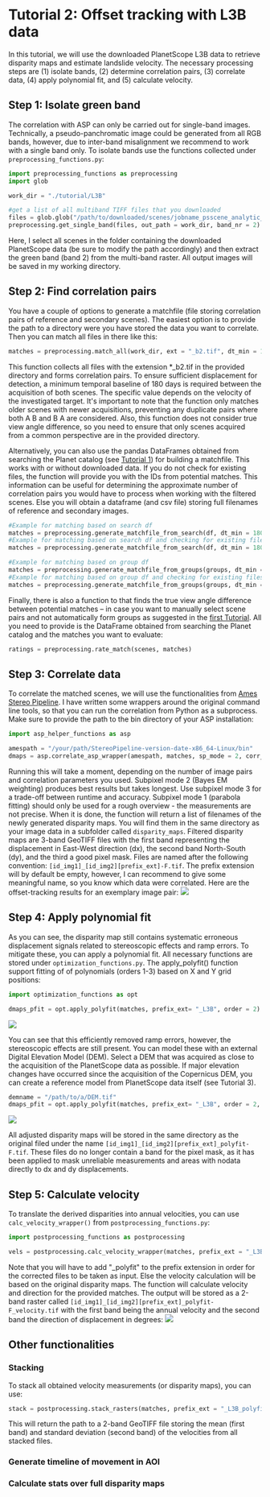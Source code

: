 # Tutorial 2: Offset tracking with L3B data

In this tutorial, we will use the downloaded PlanetScope L3B data to retrieve disparity maps and estimate landslide velocity. The necessary processing steps are (1) isolate bands, (2) determine correlation pairs, (3) correlate data, (4) apply polynomial fit, and (5) calculate velocity. 

## Step 1: Isolate green band

The correlation with ASP can only be carried out for single-band images. Technically, a pseudo-panchromatic image could be generated from all RGB bands, however, due to inter-band misalignment we recommend to work with a single band only. To isolate bands use the functions collected under `preprocessing_functions.py`:

``` python
import preprocessing_functions as preprocessing
import glob

work_dir = "./tutorial/L3B"

#get a list of all multiband TIFF files that you downloaded
files = glob.glob("/path/to/downloaded/scenes/jobname_psscene_analytic_sr_udm2/PSScene/*3B_AnalyticMS_SR_clip.tif") 
preprocessing.get_single_band(files, out_path = work_dir, band_nr = 2)
```

Here, I select all scenes in the folder containing the downloaded PlanetScope data (be sure to modify the path accordingly) and then extract the green band (band 2) from the multi-band raster. All output images will be saved in my working directory.

## Step 2: Find correlation pairs 

You have a couple of options to generate a matchfile (file storing correlation pairs of reference and secondary scenes). The easiest option is to provide the path to a directory were you have stored the data you want to correlate. Then you can match all files in there like this: 


``` python
matches = preprocessing.match_all(work_dir, ext = "_b2.tif", dt_min = 180)
```

This function collects all files with the extension *_b2.tif in the provided directory and forms correlation pairs. To ensure sufficient displacement for detection, a minimum temporal baseline of 180 days is required between the acquisition of both scenes. The specific value depends on the velocity of the investigated target. It's important to note that the function only matches older scenes with newer acquisitions, preventing any duplicate pairs where both A B and B A are considered. Also, this function does not consider true view angle difference, so you need to ensure that only scenes acquired from a common perspective are in the provided directory.

Alternatively, you can also use the pandas DataFrames obtained from searching the Planet catalog (see [Tutorial 1](./Tutorial1_Data_Search.md)) for building a matchfile. This works with or without downloaded data. If you do not check for existing files, the function will provide you with the IDs from potential matches. This information can be useful for determining the approximate number of correlation pairs you would have to process when working with the filtered scenes. Else you will obtain a dataframe (and csv file) storing full filenames of reference and secondary images.

``` python
#Example for matching based on search df  
matches = preprocessing.generate_matchfile_from_search(df, dt_min = 180)
#Example for matching based on search df and checking for existing files in the provided directory
matches = preprocessing.generate_matchfile_from_search(df, dt_min = 180, path = work_dir, check_existence=True)

#Example for matching based on group df  
matches = preprocessing.generate_matchfile_from_groups(groups, dt_min = 180)
#Example for matching based on group df and checking for existing files in the provided directory
matches = preprocessing.generate_matchfile_from_groups(groups, dt_min = 180, path = work_dir, check_existence=True)
```

Finally, there is also a function to that finds the true view angle difference between potential matches – in case you want to manually select scene pairs and not automatically form groups as suggested in the [first Tutorial](./Tutorial1_Data_Search.md). All you need to provide is the DataFrame obtained from searching the Planet catalog and the matches you want to evaluate:

``` python
ratings = preprocessing.rate_match(scenes, matches) 
```

## Step 3: Correlate data

To correlate the matched scenes, we will use the functionalities from [Ames Stereo Pipeline](https://stereopipeline.readthedocs.io/en/latest/index.html). I have written some wrappers around the original command line tools, so that you can run the correlation from Python as a subprocess. Make sure to provide the path to the bin directory of your ASP installation:

``` python
import asp_helper_functions as asp

amespath = "/your/path/StereoPipeline-version-date-x86_64-Linux/bin"
dmaps = asp.correlate_asp_wrapper(amespath, matches, sp_mode = 2, corr_kernel = 35, prefix_ext = "_L3B")
```

Running this will take a moment, depending on the number of image pairs and correlation parameters you used. Subpixel mode 2 (Bayes EM weighting) produces best results but takes longest. Use subpixel mode 3 for a trade-off between runtime and accuracy. Subpixel mode 1 (parabola fitting) should only be used for a rough overview - the measurements are not precise. 
When it is done, the function will return a list of filenames of the newly generated disparity maps. You will find them in the same directory as your image data in a subfolder called `disparity_maps`.
Filtered disparity maps are 3-band GeoTIFF files with the first band representing the displacement in East-West direction (dx), the second band North-South (dy), and the third a good pixel mask. Files are named after the following convention: `[id_img1]_[id_img2][prefix_ext]-F.tif`. The prefix extension will by default be empty, however, I can recommend to give some meaningful name, so you know which data were correlated. Here are the offset-tracking results for an exemplary image pair:
<img src='./figures/disp_map.png'>

## Step 4: Apply polynomial fit

As you can see, the disparity map still contains systematic erroneous displacement signals related to stereoscopic effects and ramp errors. To mitigate these, you can apply a polynomial fit. All necessary functions are stored under `optimization_functions.py`. The apply_polyfit() function support fitting of of polynomials (orders 1-3) based on X and Y grid positions: 

``` python
import optimization_functions as opt

dmaps_pfit = opt.apply_polyfit(matches, prefix_ext= "_L3B", order = 2)
```
<img src='./figures/pfit_2nd_order.png'>

You can see that this efficiently removed ramp errors, however, the stereoscopic effects are still present. You can model these with an external Digital Elevation Model (DEM). Select a DEM that was acquired as close to the acquisition of the PlanetScope data as possible. If major elevation changes have occurred since the acquisition of the Copernicus DEM, you can create a reference model from PlanetScope data itself (see Tutorial 3). 

``` python
demname = "/path/to/a/DEM.tif"
dmaps_pfit = opt.apply_polyfit(matches, prefix_ext= "_L3B", order = 2, demname = demname)
```
<img src='./figures/pfit_2nd_order_elev.png'>

All adjusted disparity maps will be stored in the same directory as the original filed under the name `[id_img1]_[id_img2][prefix_ext]_polyfit-F.tif`. These files do no longer contain a band for the pixel mask, as it has been applied to mask unreliable measurements and areas with nodata directly to dx and dy displacements. 

## Step 5: Calculate velocity

To translate the derived disparities into annual velocities, you can use `calc_velocity_wrapper()` from `postprocessing_functions.py`:
``` python
import postprocessing_functions as postprocessing

vels = postprocessing.calc_velocity_wrapper(matches, prefix_ext = "_L3B_polyfit")
```
Note that you will have to add "_polyfit" to the prefix extension in order for the corrected files to be taken as input. Else the velocity calculation will be based on the original disparity maps. The function will calculate velocity and direction for the provided matches. The output will be stored as a 2-band raster called `[id_img1]_[id_img2][prefix_ext]_polyfit-F_velocity.tif` with the first band being the annual velocity and the second band the direction of displacement in degrees:
<img src='./figures/velocity_direction.png'>

## Other functionalities

### Stacking
To stack all obtained velocity measurements (or disparity maps), you can use: 
``` python
stack = postprocessing.stack_rasters(matches, prefix_ext = "_L3B_polyfit", what = "velocity")
```
This will return the path to a 2-band GeoTIFF file storing the mean (first band) and standard deviation (second band) of the velocities from all stacked files. 

### Generate timeline of movement in AOI

### Calculate stats over full disparity maps


